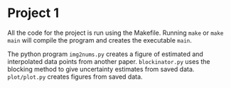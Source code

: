 # Project 1

All the code for the project is run using the Makefile. Running `make` or `make main` will compile
the program and creates the executable `main`.

The python program `img2nums.py` creates a figure of estimated and interpolated data points from
another paper. `blockinator.py` uses the blocking method to give uncertainty estimates from saved data.
`plot/plot.py` creates figures from saved data.
